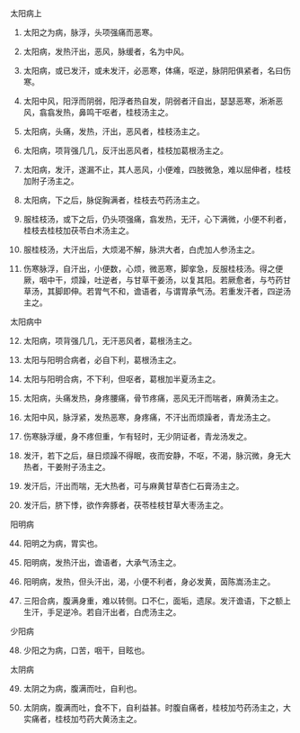 太阳病上

1. 太阳之为病，脉浮，头项强痛而恶寒。

2. 太阳病，发热汗出，恶风，脉缓者，名为中风。

3. 太阳病，或已发汗，或未发汗，必恶寒，体痛，呕逆，脉阴阳俱紧者，名曰伤寒。

4. 太阳中风，阳浮而阴弱，阳浮者热自发，阴弱者汗自出，瑟瑟恶寒，淅淅恶风，翕翕发热，鼻鸣干呕者，桂枝汤主之。

5. 太阳病，头痛，发热，汗出，恶风者，桂枝汤主之。

6. 太阳病，项背强几几，反汗出恶风者，桂枝加葛根汤主之。

7. 太阳病，发汗，遂漏不止，其人恶风，小便难，四肢微急，难以屈伸者，桂枝加附子汤主之。

8. 太阳病，下之后，脉促胸满者，桂枝去芍药汤主之。

9. 服桂枝汤，或下之后，仍头项强痛，翕发热，无汗，心下满微，小便不利者，桂枝去桂枝加茯苓白术汤主之。

10. 服桂枝汤，大汗出后，大烦渴不解，脉洪大者，白虎加人参汤主之。

11. 伤寒脉浮，自汗出，小便数，心烦，微恶寒，脚挛急，反服桂枝汤。得之便厥，咽中干，烦躁，吐逆者，与甘草干姜汤，以复其阳。若厥愈者，与芍药甘草汤，其脚即伸。若胃气不和，谵语者，与谓胃承气汤。若重发汗者，四逆汤主之。

太阳病中

12. 太阳病，项背强几几，无汗恶风者，葛根汤主之。

13. 太阳与阳明合病者，必自下利，葛根汤主之。

14. 太阳与阳明合病，不下利，但呕者，葛根加半夏汤主之。

15. 太阳病，头痛发热，身疼腰痛，骨节疼痛，恶风无汗而喘者，麻黄汤主之。

16. 太阳中风，脉浮紧，发热恶寒，身疼痛，不汗出而烦躁者，青龙汤主之。

17. 伤寒脉浮缓，身不疼但重，乍有轻时，无少阴证者，青龙汤发之。

18. 发汗，若下之后，昼日烦躁不得眠，夜而安静，不呕，不渴，脉沉微，身无大热者，干姜附子汤主之。

19. 发汗后，汗出而喘，无大热者，可与麻黄甘草杏仁石膏汤主之。

20. 发汗后，脐下悸，欲作奔豚者，茯苓桂枝甘草大枣汤主之。


阳明病

44. 阳明之为病，胃实也。

45. 阳明病，发热汗出，谵语者，大承气汤主之。

46. 阳明病，发热，但头汗出，渴，小便不利者，身必发黄，茵陈嵩汤主之。

47. 三阳合病，腹满身重，难以转侧。口不仁，面垢，遗尿。发汗谵语，下之额上生汗，手足逆冷。若自汗出者，白虎汤主之。

少阳病

48. 少阳之为病，口苦，咽干，目眩也。

太阴病

49. 太阴之为病，腹满而吐，自利也。

50. 太阴病，腹满而吐，食不下，自利益甚。时腹自痛者，桂枝加芍药汤主之，大实痛者，桂枝加芍药大黄汤主之。